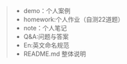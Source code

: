 

 >+ demo：个人案例
 >+ homework:个人作业（自测22道题）
 >+ note：个人笔记
 >+ Q&A:问题与答案
 >+ En:英文命名规范
 >+ README.md 整体说明